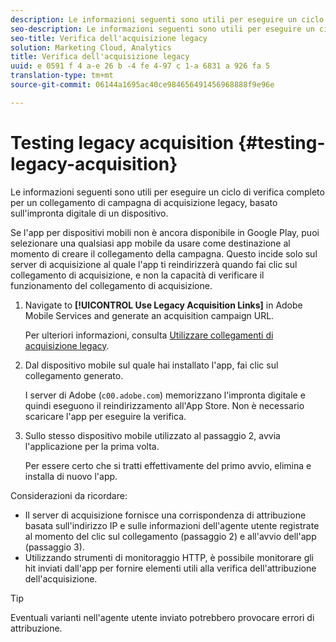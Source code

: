 ```yaml
---
description: Le informazioni seguenti sono utili per eseguire un ciclo di verifica completo per un collegamento di campagna di acquisizione legacy, basato sull'impronta digitale di un dispositivo.
seo-description: Le informazioni seguenti sono utili per eseguire un ciclo di verifica completo per un collegamento di campagna di acquisizione legacy, basato sull'impronta digitale di un dispositivo.
seo-title: Verifica dell'acquisizione legacy
solution: Marketing Cloud, Analytics
title: Verifica dell'acquisizione legacy
uuid: e 0591 f 4 a-e 26 b -4 fe 4-97 c 1-a 6831 a 926 fa 5
translation-type: tm+mt
source-git-commit: 06144a1695ac40ce984656491456968888f9e96e

---
```



# Testing legacy acquisition {#testing-legacy-acquisition}

Le informazioni seguenti sono utili per eseguire un ciclo di verifica completo per un collegamento di campagna di acquisizione legacy, basato sull'impronta digitale di un dispositivo.

Se l'app per dispositivi mobili non è ancora disponibile in Google Play, puoi selezionare una qualsiasi app mobile da usare come destinazione al momento di creare il collegamento della campagna. Questo incide solo sul server di acquisizione al quale l'app ti reindirizzerà quando fai clic sul collegamento di acquisizione, e non la capacità di verificare il funzionamento del collegamento di acquisizione.

1. Navigate to **[!UICONTROL Use Legacy Acquisition Links]** in Adobe Mobile Services and generate an acquisition campaign URL.

   Per ulteriori informazioni, consulta [Utilizzare collegamenti di acquisizione legacy](/help/using/acquisition-main/c-marketing-links-builder/t-create-edit-adobe-links/c-use-legacy-acquisition-links/c-use-legacy-acquisition-links.md).

1. Dal dispositivo mobile sul quale hai installato l'app, fai clic sul collegamento generato.

   I server di Adobe (`c00.adobe.com`) memorizzano l'impronta digitale e quindi eseguono il reindirizzamento all'App Store. Non è necessario scaricare l'app per eseguire la verifica.

1. Sullo stesso dispositivo mobile utilizzato al passaggio 2, avvia l'applicazione per la prima volta.

   Per essere certo che si tratti effettivamente del primo avvio, elimina e installa di nuovo l'app.

Considerazioni da ricordare:

* Il server di acquisizione fornisce una corrispondenza di attribuzione basata sull'indirizzo IP e sulle informazioni dell'agente utente registrate al momento del clic sul collegamento (passaggio 2) e all'avvio dell'app (passaggio 3).
* Utilizzando strumenti di monitoraggio HTTP, è possibile monitorare gli hit inviati dall'app per fornire elementi utili alla verifica dell'attribuzione dell'acquisizione.

>[!TIP]
>
>Eventuali varianti nell'agente utente inviato potrebbero provocare errori di attribuzione.
